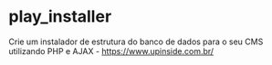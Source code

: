 # play_installer
Crie um instalador de estrutura do banco de dados para o seu CMS utilizando PHP e AJAX - https://www.upinside.com.br/
